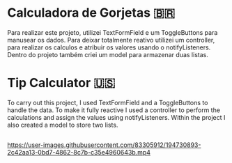 # Calculadora de Gorjetas 🇧🇷

Para realizar este projeto, utilizei TextFormField e um ToggleButtons para manusear os dados. Para deixar totalmente reativo utilizei um controller, para realizar os calculos e atribuir os valores usando o notifyListeners. Dentro do projeto também criei um model para armazenar duas listas.

# Tip Calculator 🇺🇸

To carry out this project, I used TextFormField and a ToggleButtons to handle the data. To make it fully reactive I used a controller to perform the calculations and assign the values using notifyListeners. Within the project I also created a model to store two lists.

## 

https://user-images.githubusercontent.com/83305912/194730893-2c42aa13-0bd7-4862-8c7b-c35e4960643b.mp4

